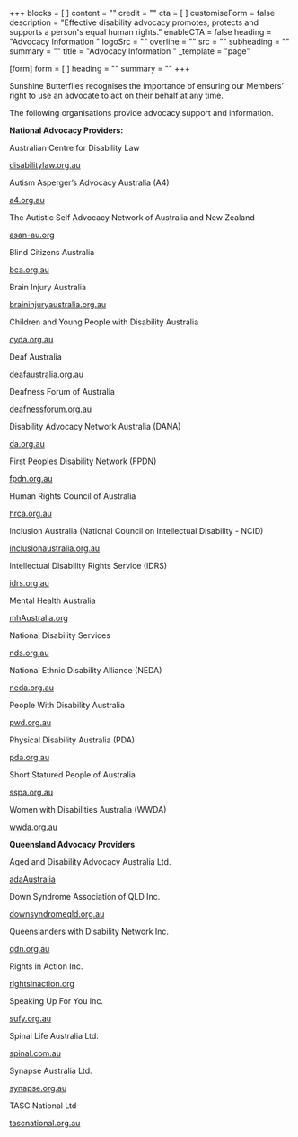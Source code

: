 +++
blocks = [ ]
content = ""
credit = ""
cta = [ ]
customiseForm = false
description = "Effective disability advocacy promotes, protects and supports a person's equal human rights."
enableCTA = false
heading = "Advocacy Information "
logoSrc = ""
overline = ""
src = ""
subheading = ""
summary = ""
title = "Advocacy Information "
_template = "page"

[form]
form = [ ]
heading = ""
summary = ""
+++

Sunshine Butterflies recognises the importance of ensuring our Members’ right to use an advocate to act on their behalf at any time.

The following organisations provide advocacy support and information.

**National Advocacy Providers:**

Australian Centre for Disability Law

[disabilitylaw.org.au](https://disabilitylaw.org.au/)

Autism Asperger’s Advocacy Australia (A4)

[a4.org.au](http://a4.org.au/)

The Autistic Self Advocacy Network of Australia and New Zealand

[asan-au.org](http://www.asan-au.org/)

Blind Citizens Australia

[bca.org.au](https://www.bca.org.au/)

Brain Injury Australia

[braininjuryaustralia.org.au](https://www.braininjuryaustralia.org.au/)

Children and Young People with Disability Australia

[cyda.org.au](https://www.cyda.org.au/)

Deaf Australia

[deafaustralia.org.au](https://deafaustralia.org.au/)

Deafness Forum of Australia

[deafnessforum.org.au](https://www.deafnessforum.org.au/)

Disability Advocacy Network Australia (DANA)

[da.org.au](https://da.org.au/)

First Peoples Disability Network (FPDN)

[fpdn.org.au](https://fpdn.org.au/)

Human Rights Council of Australia

[hrca.org.au](https://www.hrca.org.au/)

Inclusion Australia (National Council on Intellectual Disability - NCID)

[inclusionaustralia.org.au](https://www.inclusionaustralia.org.au/)

Intellectual Disability Rights Service (IDRS)

[idrs.org.au](https://idrs.org.au/)

Mental Health Australia

[mhAustralia.org](https://mhaustralia.org/)

National Disability Services

[nds.org.au](https://www.nds.org.au/)

National Ethnic Disability Alliance (NEDA)

[neda.org.au](http://www.neda.org.au/)

People With Disability Australia

[pwd.org.au](https://pwd.org.au/)

Physical Disability Australia (PDA)

[pda.org.au](http://www.pda.org.au/)

Short Statured People of Australia

[sspa.org.au](https://sspa.org.au/)

Women with Disabilities Australia (WWDA)

[wwda.org.au](http://wwda.org.au/)

**Queensland Advocacy Providers**

Aged and Disability Advocacy Australia Ltd.

[adaAustralia](https://adaaustralia.com.au/)

Down Syndrome Association of QLD Inc.

[downsyndromeqld.org.au](https://www.downsyndromeqld.org.au/)

Queenslanders with Disability Network Inc.

[qdn.org.au](http://www.qdn.org.au/)

Rights in Action Inc.

[rightsinaction.org](https://www.rightsinaction.org/)

Speaking Up For You Inc.

[sufy.org.au](http://www.sufy.org.au/)

Spinal Life Australia Ltd.

[spinal.com.au](https://www.spinal.com.au/)

Synapse Australia Ltd.

[synapse.org.au](http://synapse.org.au/)

TASC National Ltd

[tascnational.org.au](http://tascnational.org.au/)
